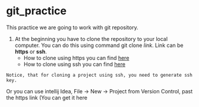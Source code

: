 # git_practice

This practice we are going to work with git repository.

1.	At the beginning you have to clone the repository to your local computer.  You can do this using command git clone _link_. Link can be **https** or **ssh**.
      - How to clone using https you can find [here](https://gitprotect.io/blog/how-to-clone-using-https-in-git/) 
      - How to clone using ssh you can find [here](https://www.toolsqa.com/git/clone-repository-using-ssh/) 

`Notice, that for cloning a project using ssh, you need to generate ssh key.`

Or you can use intellij Idea, File -> New -> Project from Version Control, past the https link (You can get it here 